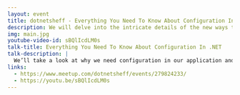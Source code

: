 ```yaml
---
layout: event
title: dotnetsheff - Everything You Need To Know About Configuration In .NET
description: We will delve into the intricate details of the new ways to configure .NET applications with ease and flexibility in mind.
img: main.jpg
youtube-video-id: sBQlIcdLM0s
talk-title: Everything You Need To Know About Configuration In .NET
talk-description: |
  We’ll take a look at why we need configuration in our application and the types of things that should be configurable. We will then dive into the great developer story that Microsoft has built for .NET to allow us to provide configuration at easily apply configuration in our applications. Starting with the minimal approach, we will explore scenarios where our configuration practices will take advantage of type safety focusing on the IOptions pattern. There are also lots of other scenarios that we’ll cover that you most likely have never touched such as user secrets and validation!
links:
  - https://www.meetup.com/dotnetsheff/events/279824233/
  - https://youtu.be/sBQlIcdLM0s
---
```

